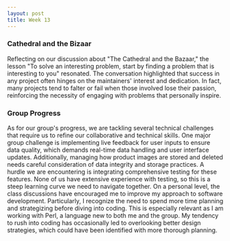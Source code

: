 ```yaml
---
layout: post
title: Week 13
---
```



### Cathedral and the Bizaar
Reflecting on our discussion about "The Cathedral and the Bazaar," the lesson "To solve an interesting problem, start by finding a problem that is interesting to you" resonated. The conversation highlighted that success in any project often hinges on the maintainers' interest and dedication. In fact, many projects tend to falter or fail when those involved lose their passion, reinforcing the necessity of engaging with problems that personally inspire. 



### Group Progress
As for our group's progress, we are tackling several technical challenges that require us to refine our collaborative and technical skills. One major group challenge is implementing live feedback for user inputs to ensure data quality, which demands real-time data handling and user interface updates. Additionally, managing how product images are stored and deleted needs careful consideration of data integrity and storage practices. A hurdle we are encountering is integrating comprehensive testing for these features. None of us have extensive experience with testing, so this is a steep learning curve we need to navigate together.
On a personal level, the class discussions have encouraged me to improve my approach to software development. Particularly, I recognize the need to spend more time planning and strategizing before diving into coding. This is especially relevant as I am working with Perl, a language new to both me and the group. My tendency to rush into coding has occasionally led to overlooking better design strategies, which could have been identified with more thorough planning. 